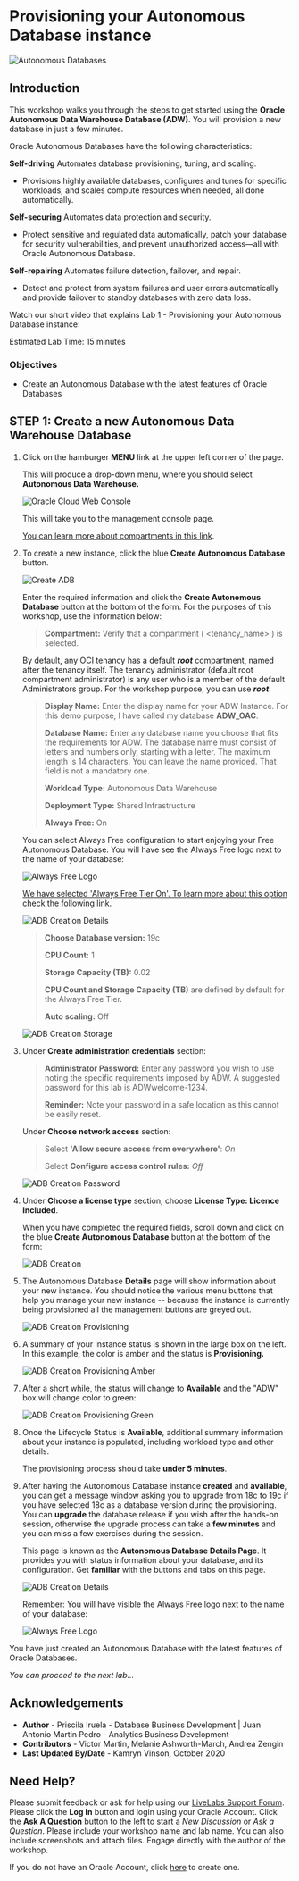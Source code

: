 # Provisioning your Autonomous Database instance

![Autonomous Databases](./images/adb_banner2.png)

## Introduction

This workshop walks you through the steps to get started using the **Oracle Autonomous Data Warehouse Database (ADW)**. You will provision a new database in just a few minutes.

Oracle Autonomous Databases have the following characteristics:

**Self-driving**
Automates database provisioning, tuning, and scaling.

- Provisions highly available databases, configures and tunes for specific workloads, and scales compute resources when needed, all done automatically.

**Self-securing**
Automates data protection and security.

- Protect sensitive and regulated data automatically, patch your database for security vulnerabilities, and prevent unauthorized access—all with Oracle Autonomous Database.

**Self-repairing**
Automates failure detection, failover, and repair.

- Detect and protect from system failures and user errors automatically and provide failover to standby databases with zero data loss.

Watch our short video that explains Lab 1 - Provisioning your Autonomous Database instance:

[](youtube:IfWJhnodAxk)

Estimated Lab Time: 15 minutes

### Objectives 
- Create an Autonomous Database with the latest features of Oracle Databases

## **STEP 1**: Create a new Autonomous Data Warehouse Database

1. Click on the hamburger **MENU** link at the upper left corner of the page.

    This will produce a drop-down menu, where you should select **Autonomous Data Warehouse.**

    ![Oracle Cloud Web Console](./images/lab100_1.png)

    This will take you to the management console page.

    [You can learn more about compartments in this link](https://docs.cloud.oracle.com/en-us/iaas/Content/Identity/Tasks/managingcompartments.htm).

2. To create a new instance, click the blue **Create Autonomous Database** button.

    ![Create ADB](./images/lab100_2.png)

    Enter the required information and click the **Create Autonomous Database** button at the bottom of the form. For the purposes of this workshop, use the information below:

    >**Compartment:** Verify that a compartment ( &lt;tenancy_name&gt; ) is selected.

    By default, any OCI tenancy has a default ***root*** compartment, named after the tenancy itself. The tenancy administrator (default root compartment administrator) is any user who is a member of the default Administrators group. For the workshop purpose, you can use ***root***.

    > **Display Name:** Enter the display name for your ADW Instance. For this demo purpose, I have called my database **ADW_OAC**.
    >
    > **Database Name:** Enter any database name you choose that fits the requirements for ADW. The database name must consist of letters and numbers only, starting with a letter. The maximum length is 14 characters. You can leave the name provided. That field is not a mandatory one.
    >
    > **Workload Type:** Autonomous Data Warehouse  
    >
    > **Deployment Type:** Shared Infrastructure
    >
    > **Always Free:** On

    You can select Always Free configuration to start enjoying your Free Autonomous Database. You will have see the Always Free logo next to the name of your database:

    ![Always Free Logo](./images/always_free_logo.png)

    [We have selected 'Always Free Tier On'. To learn more about this option check the following link](https://www.oracle.com/uk/cloud/free/#always-free).

    ![ADB Creation Details](./images/lab100_3.png)

    > **Choose Database version:** 19c
    >
    > **CPU Count:** 1
    >
    > **Storage Capacity (TB):** 0.02
    >
    > **CPU Count and Storage Capacity (TB)** are defined by default for the Always Free Tier.
    >
    > **Auto scaling:** Off

    ![ADB Creation Storage](./images/lab100_4.png)

3. Under **Create administration credentials** section:

    > **Administrator Password:** Enter any password you wish to use noting the specific requirements imposed by ADW. A suggested password for this lab is ADWwelcome-1234.
    >
    > **Reminder:** Note your password in a safe location as this cannot be easily reset.

    Under **Choose network access** section:

    > Select **'Allow secure access from everywhere'**: *On*
    >
    > Select **Configure access control rules:** *Off*

    ![ADB Creation Password](./images/lab100_5.png)

4. Under **Choose a license type** section, choose **License Type: Licence Included**.

    When you have completed the required fields, scroll down and click on the blue **Create Autonomous Database** button at the bottom of the form:

    ![ADB Creation](./images/lab100_6.png)

5. The Autonomous Database **Details** page will show information about your new instance. You should notice the various menu buttons that help you manage your new instance -- because the instance is currently being provisioned all the management buttons are greyed out.

    ![ADB Creation Provisioning](./images/lab100_7.png)

6. A summary of your instance status is shown in the large box on the left. In this example, the color is amber and the status is **Provisioning.**

    ![ADB Creation Provisioning Amber](./images/lab100_8.png)

7. After a short while, the status will change to **Available** and the "ADW" box will change color to green:

    ![ADB Creation Provisioning Green](./images/lab100_9.png)

8. Once the Lifecycle Status is **Available**, additional summary information about your instance is populated, including workload type and other details.

    The provisioning process should take **under 5 minutes**.

9. After having the Autonomous Database instance **created** and **available**, you can get a message window asking you to upgrade from 18c to 19c if you have selected 18c as a database version during the provisioning. You can **upgrade** the database release if you wish after the hands-on session, otherwise the upgrade process can take a **few minutes** and you can miss a few exercises during the session.

    This page is known as the **Autonomous Database Details Page**. It provides you with status information about your database, and its configuration. Get **familiar** with the buttons and tabs on this page.

    ![ADB Creation Details](./images/lab100_adw_ready.png)

    Remember: You will have visible the Always Free logo next to the name of your database:

    ![Always Free Logo](./images/always_free_logo.png)

You have just created an Autonomous Database with the latest features of Oracle Databases.

*You can proceed to the next lab…*

## **Acknowledgements**

- **Author** - Priscila Iruela - Database Business Development | Juan Antonio Martin Pedro - Analytics Business Development
- **Contributors** - Victor Martin, Melanie Ashworth-March, Andrea Zengin
- **Last Updated By/Date** - Kamryn Vinson, October 2020

## Need Help?
Please submit feedback or ask for help using our [LiveLabs Support Forum](https://community.oracle.com/tech/developers/categories/livelabsdiscussions). Please click the **Log In** button and login using your Oracle Account. Click the **Ask A Question** button to the left to start a *New Discussion* or *Ask a Question*.  Please include your workshop name and lab name.  You can also include screenshots and attach files.  Engage directly with the author of the workshop.

If you do not have an Oracle Account, click [here](https://profile.oracle.com/myprofile/account/create-account.jspx) to create one.